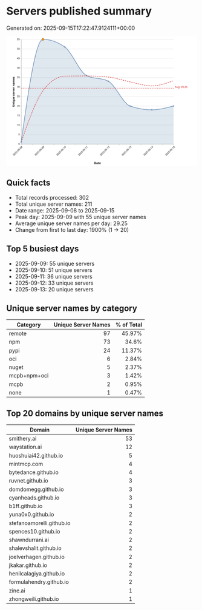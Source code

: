 # Servers published summary

Generated on: 2025-09-15T17:22:47.9124111+00:00

![Unique servers per day](servers-per-day.svg)

## Quick facts
- Total records processed: 302
- Total unique server names: 211
- Date range: 2025-09-08 to 2025-09-15
- Peak day: 2025-09-09 with 55 unique server names
- Average unique server names per day: 29.25
- Change from first to last day: 1900% (1 -> 20)

## Top 5 busiest days
- 2025-09-09: 55 unique servers
- 2025-09-10: 51 unique servers
- 2025-09-11: 36 unique servers
- 2025-09-12: 33 unique servers
- 2025-09-13: 20 unique servers

## Unique server names by category

| Category | Unique Server Names | % of Total |
|----------|---------------------:|-----------:|
| remote | 97 | 45.97% |
| npm | 73 | 34.6% |
| pypi | 24 | 11.37% |
| oci | 6 | 2.84% |
| nuget | 5 | 2.37% |
| mcpb+npm+oci | 3 | 1.42% |
| mcpb | 2 | 0.95% |
| none | 1 | 0.47% |

## Top 20 domains by unique server names

| Domain | Unique Server Names |
|--------|---------------------:|
| smithery.ai | 53 |
| waystation.ai | 12 |
| huoshuiai42.github.io | 5 |
| mintmcp.com | 4 |
| bytedance.github.io | 4 |
| ruvnet.github.io | 3 |
| domdomegg.github.io | 3 |
| cyanheads.github.io | 3 |
| b1ff.github.io | 3 |
| yuna0x0.github.io | 2 |
| stefanoamorelli.github.io | 2 |
| spences10.github.io | 2 |
| shawndurrani.ai | 2 |
| shalevshalit.github.io | 2 |
| joelverhagen.github.io | 2 |
| jkakar.github.io | 2 |
| henilcalagiya.github.io | 2 |
| formulahendry.github.io | 2 |
| zine.ai | 1 |
| zhongweili.github.io | 1 |
